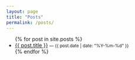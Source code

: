 ```yaml
---
layout: page
title: "Posts"
permalink: /posts/
---
```


<ul class="post-list">
  {% for post in site.posts %}
    <li>
      <a href="{{ post.url | relative_url }}">{{ post.title }}</a>
      <small>— {{ post.date | date: "%Y-%m-%d" }}</small>
    </li>
  {% endfor %}
</ul>